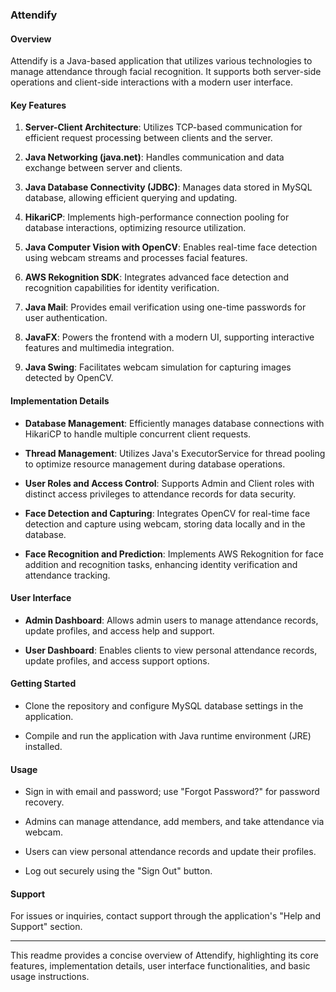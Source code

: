 ### Attendify 

#### Overview
Attendify is a Java-based application that utilizes various technologies to manage attendance through facial recognition. It supports both server-side operations and client-side interactions with a modern user interface.

#### Key Features

1. **Server-Client Architecture**: Utilizes TCP-based communication for efficient request processing between clients and the server.

2. **Java Networking (java.net)**: Handles communication and data exchange between server and clients.

3. **Java Database Connectivity (JDBC)**: Manages data stored in MySQL database, allowing efficient querying and updating.

4. **HikariCP**: Implements high-performance connection pooling for database interactions, optimizing resource utilization.

5. **Java Computer Vision with OpenCV**: Enables real-time face detection using webcam streams and processes facial features.

6. **AWS Rekognition SDK**: Integrates advanced face detection and recognition capabilities for identity verification.

7. **Java Mail**: Provides email verification using one-time passwords for user authentication.

8. **JavaFX**: Powers the frontend with a modern UI, supporting interactive features and multimedia integration.

9. **Java Swing**: Facilitates webcam simulation for capturing images detected by OpenCV.

#### Implementation Details

- **Database Management**: Efficiently manages database connections with HikariCP to handle multiple concurrent client requests.

- **Thread Management**: Utilizes Java's ExecutorService for thread pooling to optimize resource management during database operations.

- **User Roles and Access Control**: Supports Admin and Client roles with distinct access privileges to attendance records for data security.

- **Face Detection and Capturing**: Integrates OpenCV for real-time face detection and capture using webcam, storing data locally and in the database.

- **Face Recognition and Prediction**: Implements AWS Rekognition for face addition and recognition tasks, enhancing identity verification and attendance tracking.

#### User Interface

- **Admin Dashboard**: Allows admin users to manage attendance records, update profiles, and access help and support.

- **User Dashboard**: Enables clients to view personal attendance records, update profiles, and access support options.

#### Getting Started

- Clone the repository and configure MySQL database settings in the application.

- Compile and run the application with Java runtime environment (JRE) installed.

#### Usage

- Sign in with email and password; use "Forgot Password?" for password recovery.

- Admins can manage attendance, add members, and take attendance via webcam.

- Users can view personal attendance records and update their profiles.

- Log out securely using the "Sign Out" button.

#### Support

For issues or inquiries, contact support through the application's "Help and Support" section.

---

This readme provides a concise overview of Attendify, highlighting its core features, implementation details, user interface functionalities, and basic usage instructions.
